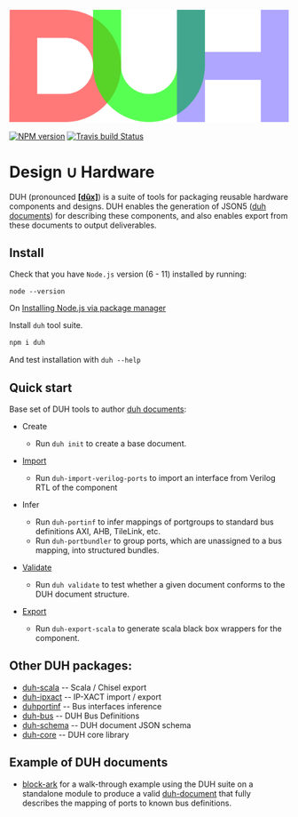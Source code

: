 <span style="display:block;text-align:center"><img src="assets/logo.svg"/></span>

[![NPM version](https://img.shields.io/npm/v/duh.svg)](https://www.npmjs.org/package/duh)
[![Travis build Status](https://travis-ci.org/sifive/duh.svg?branch=master)](https://travis-ci.org/sifive/duh)

# Design ∪ Hardware

DUH (pronounced [**[dûx]**](https://upload.wikimedia.org/wikipedia/commons/0/08/Ru-%D0%B4%D1%83%D1%85.ogg)) is a suite of tools for packaging reusable hardware components and
designs. DUH enables the generation of JSON5 ([duh documents](doc/)) for
describing these components, and also enables export from these documents
to output deliverables.

## Install

Check that you have `Node.js` version (6 - 11) installed by running:

```
node --version
```

On [Installing Node.js via package manager](https://nodejs.org/en/download/package-manager/)

Install `duh` tool suite.

```bash
npm i duh
```

And test installation with `duh --help`

## Quick start

Base set of DUH tools to author [duh documents](doc/):

* Create
  - Run `duh init` to create a base document.

* [Import](doc/import.md)
  - Run `duh-import-verilog-ports` to import an interface from Verilog RTL of the component

* Infer
  - Run `duh-portinf` to infer mappings of portgroups to standard bus
  definitions AXI, AHB, TileLink, etc.
  - Run `duh-portbundler` to group ports, which are unassigned to a bus
  mapping, into structured bundles.

* [Validate](doc/validation.md)
  - Run `duh validate` to test whether a given document conforms to the
  DUH document structure.

* [Export](doc/export.md)
  - Run `duh-export-scala` to generate scala black box wrappers for the
  component.

## Other DUH packages:

* [duh-scala](https://github.com/sifive/duh-scala) -- Scala / Chisel export
* [duh-ipxact](https://github.com/sifive/duh-ipxact) -- IP-XACT import / export
* [duhportinf](https://github.com/sifive/duhportinf) -- Bus interfaces inference
* [duh-bus](https://github.com/sifive/duh-bus) -- DUH Bus Definitions
* [duh-schema](https://github.com/sifive/duh-schema) -- DUH document JSON schema
* [duh-core](https://github.com/sifive/duh-core) -- DUH core library

## Example of DUH documents

* [block-ark](https://github.com/sifive/block-ark) for a walk-through
  example using the DUH suite on a standalone module to produce a valid
  [duh-document](doc/) that fully describes the mapping of ports to known
  bus definitions.
